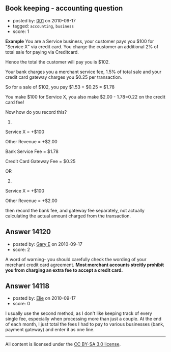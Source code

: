 ## Book keeping - accounting question

- posted by: [001](https://stackexchange.com/users/-1/1705-001) on 2010-09-17
- tagged: `accounting`, `business`
- score: 1

**Example**
You are a Service business, your customer pays you $100 for "Service X" via credit card.
You charge the customer an additional 2% of total sale for paying via Creditcard.

Hence the total the customer will pay you is $102.

Your bank charges you a merchant service fee, 1.5% of total sale and your credit card gateway charges you $0.25 per transaction.

So for a sale of $102, you pay $1.53 + $0.25 = $1.78

You make $100 for Service X, you also make $2.00 - $1.78=$0.22 on the credit card fee!

Now how do you record this?

1) 

Service X = +$100

Other Revenue = +$2.00

Bank Service Fee = $1.78

Credit Card Gateway Fee = $0.25

OR

2) 

Service X = +$100

Other Revenue = +$2.00

then record the bank fee, and gateway fee separately, not actually calculating the actual amount charged from the transaction.


## Answer 14120

- posted by: [Gary E](https://stackexchange.com/users/-1/2587-gary-e) on 2010-09-17
- score: 2

A word of warning- you should carefully check the wording of your merchant credit card agreement. **Most merchant accounts strcitly prohibit you from charging an extra fee to accept a credit card.**



## Answer 14118

- posted by: [Elie](https://stackexchange.com/users/-1/1752-elie) on 2010-09-17
- score: 0

I usually use the second method, as I don't like keeping track of every single fee, especially when processing more than just a couple. At the end of each month, I just total the fees I had to pay to various businesses (bank, payment gateway) and enter it as one line.



---

All content is licensed under the [CC BY-SA 3.0 license](https://creativecommons.org/licenses/by-sa/3.0/).
